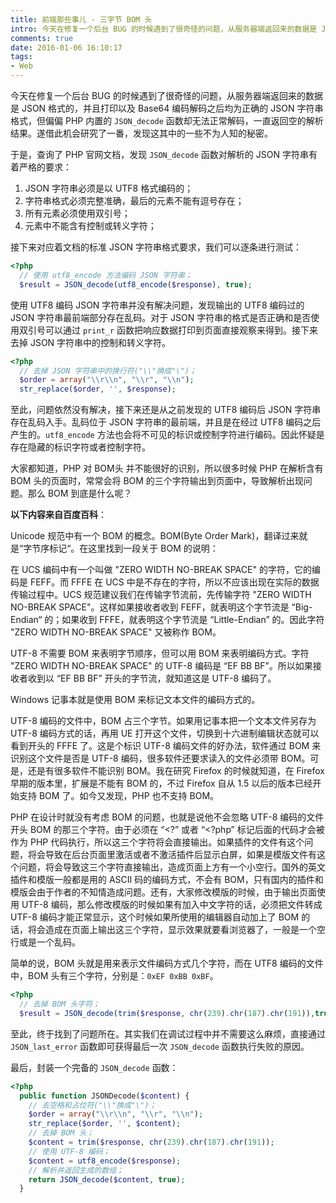 ```yaml
---
title: 前端那些事儿 - 三字节 BOM 头
intro: 今天在修复一个后台 BUG 的时候遇到了很奇怪的问题，从服务器端返回来的数据是 JSON 格式的，并且打印以及 Base64 编码解码之后均为正确的 JSON 字符串格式，但偏偏 PHP 内置的 JSON_decode 函数却无法正常解码，一直返回空的解析结果。遂借此机会研究了一番，发现这其中的一些不为人知的秘密。
comments: true
date: 2016-01-06 16:10:17
tags:
- Web
---
```


今天在修复一个后台 BUG 的时候遇到了很奇怪的问题，从服务器端返回来的数据是 JSON 格式的，并且打印以及 Base64 编码解码之后均为正确的 JSON 字符串格式，但偏偏 PHP 内置的 `JSON_decode` 函数却无法正常解码，一直返回空的解析结果。遂借此机会研究了一番，发现这其中的一些不为人知的秘密。

于是，查询了 PHP 官网文档，发现 `JSON_decode` 函数对解析的 JSON 字符串有着严格的要求：

1. JSON 字符串必须是以 UTF8 格式编码的；
2. 字符串格式必须完整准确，最后的元素不能有逗号存在；
3. 所有元素必须使用双引号；
4. 元素中不能含有控制或转义字符；

接下来对应着文档的标准 JSON 字符串格式要求，我们可以逐条进行测试：

```php
<?php
  // 使用 utf8_encode 方法编码 JSON 字符串；
  $result = JSON_decode(utf8_encode($response), true);
```

使用 UTF8 编码 JSON 字符串并没有解决问题，发现输出的 UTF8 编码过的 JSON 字符串最前端部分存在乱码。对于 JSON 字符串的格式是否正确和是否使用双引号可以通过 `print_r` 函数把响应数据打印到页面直接观察来得到。接下来去掉 JSON 字符串中的控制和转义字符。

```php
<?php
  // 去掉 JSON 字符串中的换行符("\\"换成"\")；
  $order = array("\\r\\n", "\\r", "\\n");
  str_replace($order, '', $response);
```

至此，问题依然没有解决，接下来还是从之前发现的 UTF8 编码后 JSON 字符串存在乱码入手。乱码位于 JSON 字符串的最前端，并且是在经过 UTF8 编码之后产生的。`utf8_encode` 方法也会将不可见的标识或控制字符进行编码。因此怀疑是存在隐藏的标识字符或者控制字符。

大家都知道，PHP 对 BOM头 并不能很好的识别，所以很多时候 PHP 在解析含有 BOM 头的页面时，常常会将 BOM 的三个字符输出到页面中，导致解析出现问题。那么 BOM 到底是什么呢？

**以下内容来自百度百科**：

Unicode 规范中有一个 BOM 的概念。BOM(Byte Order Mark)，翻译过来就是“字节序标记“。在这里找到一段关于 BOM 的说明：

在 UCS 编码中有一个叫做 "ZERO WIDTH NO-BREAK SPACE" 的字符，它的编码是 FEFF。而 FFFE 在 UCS 中是不存在的字符，所以不应该出现在实际的数据传输过程中。UCS 规范建议我们在传输字节流前，先传输字符 "ZERO WIDTH NO-BREAK SPACE"。这样如果接收者收到 FEFF，就表明这个字节流是 “Big-Endian“ 的；如果收到 FFFE，就表明这个字节流是 “Little-Endian” 的。因此字符 "ZERO WIDTH NO-BREAK SPACE" 又被称作 BOM。

UTF-8 不需要 BOM 来表明字节顺序，但可以用 BOM 来表明编码方式。字符 "ZERO WIDTH NO-BREAK SPACE" 的 UTF-8 编码是 “EF BB BF”。所以如果接收者收到以 “EF BB BF” 开头的字节流，就知道这是 UTF-8 编码了。

Windows 记事本就是使用 BOM 来标记文本文件的编码方式的。

UTF-8 编码的文件中，BOM 占三个字节。如果用记事本把一个文本文件另存为 UTF-8 编码方式的话，再用 UE 打开这个文件，切换到十六进制编辑状态就可以看到开头的 FFFE 了。这是个标识 UTF-8 编码文件的好办法，软件通过 BOM 来识别这个文件是否是 UTF-8 编码，很多软件还要求读入的文件必须带 BOM。可是，还是有很多软件不能识别 BOM。我在研究 Firefox 的时候就知道，在 Firefox 早期的版本里，扩展是不能有 BOM 的，不过 Firefox 自从 1.5 以后的版本已经开始支持 BOM 了。如今又发现，PHP 也不支持 BOM。

PHP 在设计时就没有考虑 BOM 的问题，也就是说他不会忽略 UTF-8 编码的文件开头 BOM 的那三个字符。由于必须在 “<?” 或者 “<?php” 标记后面的代码才会被作为 PHP 代码执行，所以这三个字符将会直接输出。如果插件的文件有这个问题，将会导致在后台页面里激活或者不激活插件后显示白屏，如果是模版文件有这个问题，将会导致这三个字符直接输出，造成页面上方有一个小空行。国外的英文插件和模版一般都是用的 ASCⅡ 码的编码方式，不会有 BOM，只有国内的插件和模版会由于作者的不知情造成问题。还有，大家修改模版的时候，由于输出页面使用 UTF-8 编码，那么修改模版的时候如果有加入中文字符的话，必须把文件转成 UTF-8 编码才能正常显示，这个时候如果所使用的编辑器自动加上了 BOM 的话，将会造成在页面上输出这三个字符，显示效果就要看浏览器了，一般是一个空行或是一个乱码。

简单的说，BOM 头就是用来表示文件编码方式几个字符，而在 UTF8 编码的文件中，BOM 头有三个字符，分别是：`0xEF 0xBB 0xBF`。

```php
<?php
  // 去掉 BOM 头字符；
  $result = JSON_decode(trim($response, chr(239).chr(187).chr(191)),true);
```

至此，终于找到了问题所在。其实我们在调试过程中并不需要这么麻烦，直接通过 `JSON_last_error` 函数即可获得最后一次 `JSON_decode` 函数执行失败的原因。

最后，封装一个完备的 `JSON_decode` 函数：

```php
<?php
  public function JSONDecode($content) {
    // 去空格和占位符("\\"换成"\")；
    $order = array("\\r\\n", "\\r", "\\n");
    str_replace($order, '', $content);
    // 去掉 BOM 头；
    $content = trim($response, chr(239).chr(187).chr(191));
    // 使用 UTF-8 编码；
    $content = utf8_encode($response);
    // 解析并返回生成的数组；
    return JSON_decode($content, true);
  }
```

